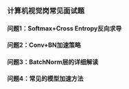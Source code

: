 ### 计算机视觉岗常见面试题
#### 问题1：Softmax+Cross Entropy反向求导

#### 问题2：Conv+BN加速策略

#### 问题3：BatchNorm层的详细解读

#### 问题4：常见的模型加速方法

